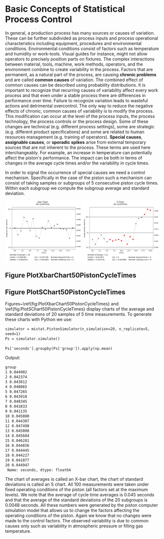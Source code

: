 # Basic Concepts of Statistical Process Control

In general, a production process has many sources or causes of variation.
These can be further subdivided as
process inputs and process operational characteristics including
equipment, procedures and environmental conditions.
Environmental conditions consist of factors such as
temperature and humidity or work-tools. Visual guides for instance,
might not allow operators to precisely position parts on fixtures. The
complex interactions between material, tools, machine, work
methods, operators, and the environment combine to create
variability in the process. Factors that are permanent, as a
natural part of the process, are causing **chronic problems** and are
called **common
causes** of variation. The combined effect of common causes can be
described using probability distributions. It is important to
recognize that recurring
causes of variability affect every work process and that even under
a stable process there are differences in performance over time.
Failure to recognize variation leads to wasteful actions and detrimental
overcontrol.
The only way to reduce the negative
effects of chronic, common causes of variability is to modify the
process. This modification can occur at the level of the process inputs,
the process technology, the process controls or the process design.
Some of these changes are technical (e.g. different process
settings), some are strategic (e.g. different product
specifications) and some are related to human resources management
(e.g. training of operators). **Special causes**, 
**assignable causes**, or **sporadic spikes** arise from external temporary
sources that are not inherent to the process.  These
terms are used here interchangeably.
For example, an increase in temperature can potentially affect the
piston's performance. The impact can be both in terms of changes in
the average cycle times and/or the variability in cycle times.

In order to signal the occurrence of special causes we need a
control mechanism. Specifically in the case of the piston such a mechanism
can consist of taking
samples or subgroups of 5 consecutive piston cycle times. Within
each subgroup we compute the subgroup average and standard
deviation.

<img src="Chap002_PlotXbarChart50PistonCycleTimes_1.pdf" width=250>
<img src="Chap002_PlotSChartPistonSpringCoefficient_1.pdf" width=250>

## Figure PlotXbarChart50PistonCycleTimes ##
## Figure PlotSChart50PistonCycleTimes ##


Figures~\ref{fig:PlotXbarChart50PistonCycleTimes} and
\ref{fig:PlotSChart50PistonCycleTimes} display charts of the average
and standard deviations of 20 samples of 5 time measurements.
To generate these charts with Python we use:

```
simulator = mistat.PistonSimulator(n_simulation=20, n_replicate=5, seed=1)
Ps = simulator.simulate()

Ps['seconds'].groupby(Ps['group']).apply(np.mean)
```
Output:
```
group
1 0.044902
2 0.042374
3 0.043812
4 0.048865
5 0.047265
6 0.043910
7 0.048345
8 0.041833
9 0.041135
10 0.045080
11 0.044307
12 0.047490
13 0.045008
14 0.045684
15 0.046281
16 0.044656
17 0.044445
18 0.044227
19 0.041077
20 0.044947
 Name: seconds, dtype: float64
```

The chart of averages is called an X-bar chart, the chart of
standard deviations is called an S chart. All 100 measurements were
taken under fixed operating conditions of the piston (all factors
set at the maximum levels). We note that the average of cycle
time averages is 0.045 seconds and that the average of the standard
deviations of the 20 subgroups is 0.0048 seconds.
All these
numbers were generated by the piston computer simulation model that allows
us to change the factors affecting the operating conditions of the
piston. Again we know that no changes were made to the control factors. The
observed variability is due to common causes only such as variability in
atmospheric pressure or filling gas temperature.